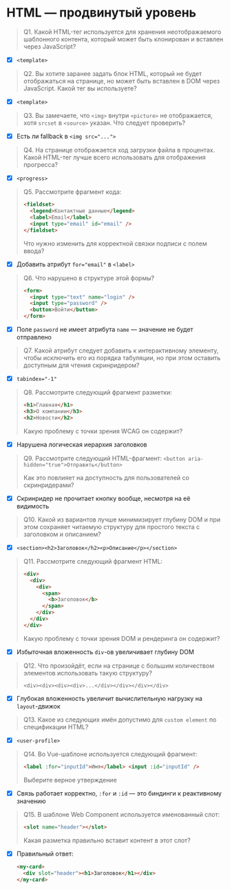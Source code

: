 # HTML — продвинутый уровень

> Q1. Какой HTML-тег используется для хранения неотображаемого шаблонного контента, который может быть клонирован и вставлен через JavaScript?

- [x] `<template>`

> Q2. Вы хотите заранее задать блок HTML, который не будет отображаться на странице, но может быть вставлен в DOM через JavaScript. Какой тег вы используете?

- [x] `<template>`

> Q3. Вы замечаете, что `<img>` внутри `<picture>` не отображается, хотя `srcset` в `<source>` указан. Что следует проверить?

- [x] Есть ли fallback в `<img src="...">`

> Q4. На странице отображается ход загрузки файла в процентах. Какой HTML-тег лучше всего использовать для отображения прогресса?

- [x] `<progress>`

> Q5. Рассмотрите фрагмент кода:
>
> ```html
> <fieldset>
>   <legend>Контактные данные</legend>
>   <label>Email</label>
>   <input type="email" id="email" />
> </fieldset>
> ```
>
> Что нужно изменить для корректной связки подписи с полем ввода?

- [x] Добавить атрибут `for="email"` в `<label>`

> Q6. Что нарушено в структуре этой формы?
>
> ```html
> <form>
>   <input type="text" name="login" />
>   <input type="password" />
>   <button>Войти</button>
> </form>
> ```

- [x] Поле `password` не имеет атрибута `name` — значение не будет отправлено

> Q7. Какой атрибут следует добавить к интерактивному элементу, чтобы исключить его из порядка табуляции, но при этом оставить доступным для чтения скринридером?

- [x] `tabindex="-1"`

> Q8. Рассмотрите следующий фрагмент разметки:
>
> ```html
> <h1>Главная</h1>
> <h3>О компании</h3>
> <h2>Новости</h2>
> ```
>
> Какую проблему с точки зрения WCAG он содержит?

- [x] Нарушена логическая иерархия заголовков

> Q9. Рассмотрите следующий HTML-фрагмент:
> `<button aria-hidden="true">Отправить</button>`
>
> Как это повлияет на доступность для пользователей со скринридерами?

- [x] Скринридер не прочитает кнопку вообще, несмотря на её видимость

> Q10. Какой из вариантов лучше минимизирует глубину DOM и при этом сохраняет читаемую структуру для простого текста с заголовком и описанием?

- [x] `<section><h2>Заголовок</h2><p>Описание</p></section>`

> Q11. Рассмотрите следующий фрагмент HTML:
>
> ```html
> <div>
>   <div>
>     <div>
>       <span>
>         <b>Заголовок</b>
>       </span>
>     </div>
>   </div>
> </div>
> ```
>
> Какую проблему с точки зрения DOM и рендеринга он содержит?

- [x] Избыточная вложенность `div`-ов увеличивает глубину DOM

> Q12. Что произойдёт, если на странице с большим количеством элементов использовать такую структуру?
>
> `<div><div><div><div>...</div></div></div></div>`

- [x] Глубокая вложенность увеличит вычислительную нагрузку на `layout`-движок

> Q13. Какое из следующих имён допустимо для `custom element` по спецификации HTML?

- [x] `<user-profile>`

> Q14. Во Vue-шаблоне используется следующий фрагмент:
>
> ```html
> <label :for="inputId">Имя</label> <input :id="inputId" />
> ```
>
> Выберите верное утверждение

- [x] Связь работает корректно, `:for` и `:id` — это биндинги к реактивному значению

> Q15. В шаблоне Web Component используется именованный слот:
>
> ```html
> <slot name="header"></slot>
> ```
>
> Какая разметка правильно вставит контент в этот слот?

- [x] Правильный ответ:
  ```html
  <my-card>
    <div slot="header"><h1>Заголовок</h1></div>
  </my-card>
  ```
